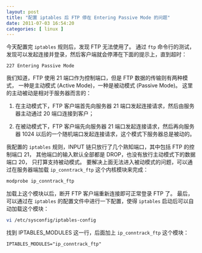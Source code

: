 ```yaml
--- 
layout: post
title: "配置 iptables 后 FTP 停在 Entering Passive Mode 的问题"
date: 2011-07-03 16:54:20
categories: [ linux ]
---
```


今天配置完 `iptables` 规则后，发现 FTP 无法使用了。
通过 `ftp` 命令行的测试，发现可以发起连接并登录，然后客户端就会停滞在下面的提示上，直到超时：

<!-- more -->

    227 Entering Passive Mode

我们知道，FTP 使用 21 端口作为控制端口，但是 FTP 数据的传输则有两种模式，
一种是主动模式 (Active Mode)，一种是被动模式 (Passive Mode)。
这里的主动被动是相对于服务器而言的：<br>

1. 在主动模式下，FTP 客户端首先向服务器 21 端口发起连接请求，然后由服务器主动通过 20 端口连接到客户；

2. 在被动模式下，FTP 客户端先向服务器 21 端口发起连接请求，然后再向服务器 1024 以后的一个随机端口发起连接请求，这个模式下服务器总是被动的。

我配置的 `iptables` 规则，INPUT 链只放行了几个熟知端口，其中包括 FTP 的控制端口 21，
其他端口的输入默认全部都是 DROP，也没有放行主动模式下的数据端口 20，
只打算支持被动模式。
要解决上面无法进入被动模式的问题，可以通过在服务器端加载 `ip_conntrack_ftp` 这个内核模块来完成：

``` bash
modprobe ip_conntrack_ftp
```

加载上这个模块以后，断开 FTP 客户端重新连接即可正常登录 FTP 了。
最后，可以通过在 `iptables` 的配置文件中进行一下配置，使得 `iptables` 启动后可以自动加载这个模块：

``` bash
vi /etc/sysconfig/iptables-config
```

找到 IPTABLES\_MODULES 这一行，后面加上 `ip_conntrack_ftp` 这个模块：

    IPTABLES_MODULES="ip_conntrack_ftp"

